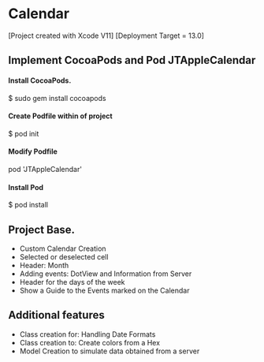 # Calendar

[Project created with Xcode V11] [Deployment Target = 13.0]

## Implement CocoaPods and Pod JTAppleCalendar
#### Install CocoaPods.
$ sudo gem install cocoapods

#### Create Podfile within of project
$ pod init

#### Modify Podfile
pod 'JTAppleCalendar'

#### Install Pod
$ pod install

## Project Base.
* Custom Calendar Creation
* Selected or deselected cell
* Header: Month
* Adding events: DotView and Information from Server
* Header for the days of the week
* Show a Guide to the Events marked on the Calendar

## Additional features
* Class creation for: Handling Date Formats
* Class creation to: Create colors from a Hex
* Model Creation to simulate data obtained from a server
